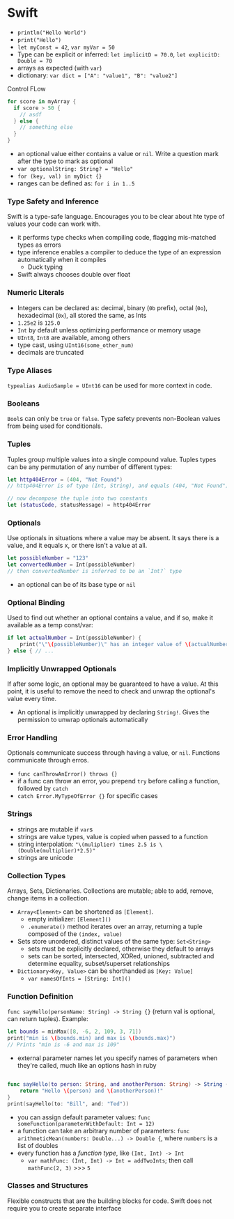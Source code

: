 # Swift
- `println("Hello World")`
- `print("Hello")`
- `let myConst = 42`, `var myVar = 50`
- Type can be explicit or inferred: `let implicitD = 70.0`, `let explicitD: Double = 70`
- arrays as expected (with `var`)
- dictionary: `var dict = ["A": "value1", "B": "value2"]`

Control FLow
```swift
for score in myArray {
  if score > 50 {
    // asdf
  } else {
    // something else
  }
}
```
- an optional value either contains a value or `nil`. Write a question mark after the type to mark as optional
- `var optionalString: String? = "Hello"`
- `for (key, val) in myDict {}`
- ranges can be defined as: `for i in 1..5`

### Type Safety and Inference
Swift is a type-safe language. Encourages you to be clear about hte type of values your code can work with.
- it performs type checks when compiling code, flagging mis-matched types as errors
- type inference enables a compiler to deduce the type of an expression automatically when it compiles
  - Duck typing
- Swift always chooses double over float

### Numeric Literals
- Integers can be declared as: decimal, binary (`0b` prefix), octal (`0o`), hexadecimal (`0x`), all stored the same, as Ints
- `1.25e2` is `125.0`
- `Int` by default unless optimizing performance or memory usage
- `UInt8`, `Int8` are available, among others
- type cast, using `UInt16(some_other_num)`
- decimals are truncated

### Type Aliases
`typealias AudioSample = UInt16` can be used for more context in code.

### Booleans
`Bool`s can only be `true` or `false`. Type safety prevents non-Boolean values from being used for conditionals.

### Tuples
Tuples group multiple values into a single compound value. Tuples types can be any permutation of any number of different types:
```swift
let http404Error = (404, "Not Found")
// http404Error is of type (Int, String), and equals (404, "Not Found")

// now decompose the tuple into two constants
let (statusCode, statusMessage) = http404Error
```

### Optionals
Use optionals in situations where a value may be absent. It says there is a value, and it equals x, or there isn't a value at all. 
```swift
let possibleNumber = "123"
let convertedNumber = Int(possibleNumber) 
// then convertedNumber is inferred to be an `Int?` type
```
- an optional can be of its base type or `nil`

### Optional Binding
Used to find out whether an optional contains a value, and if so, make it available as a temp const/var:
```swift
if let actualNumber = Int(possibleNumber) {
    print("\"\(possibleNumber)\" has an integer value of \(actualNumber)")
} else { // ...
```

### Implicitly Unwrapped Optionals
If after some logic, an optional may be guaranteed to have a value. At this point, it is useful to remove the need to check and unwrap the optional's value every time.
- An optional is implicitly unwrapped by declaring `String!`. Gives the permission to unwrap optionals automatically

### Error Handling
Optionals communicate success through having a value, or `nil`. Functions communicate through erros.
- `func canThrowAnError() throws {}`
- if a func can throw an error, you prepend `try` before calling a function, followed by `catch`
- `catch Error.MyTypeOfError {}` for specific cases

### Strings
- strings are mutable if `var`s
- strings are value types, value is copied when passed to a function
- string interpolation: `"\(muliplier) times 2.5 is \(Double(multiplier)*2.5)"`
- strings are unicode

### Collection Types
Arrays, Sets, Dictionaries. Collections are mutable; able to add, remove, change items in a collection.
- `Array<Element>` can be shortened as `[Element]`. 
  - empty initializer: `[Element]()`
  - `.enumerate()` method iterates over an array, returning a tuple composed of the `(index, value)`
- Sets store unordered, distinct values of the same type: `Set<String>`
  - sets must be explicitly declared, otherwise they default to arrays
  - sets can be sorted, intersected, XORed, unioned, subtracted and determine equality, subset/superset relationships
- `Dictionary<Key, Value>` can be shorthanded as `[Key: Value]`
  - `var namesOfInts = [String: Int]()`

### Function Definition
`func sayHello(personName: String) -> String {}` (return val is optional, can return tuples). Example:
```swift
let bounds = minMax([8, -6, 2, 109, 3, 71])
print("min is \(bounds.min) and max is \(bounds.max)")
// Prints "min is -6 and max is 109"
```
- external parameter names let you specify names of parameters when they're called, much like an options hash in ruby
```swift

func sayHello(to person: String, and anotherPerson: String) -> String {
    return "Hello \(person) and \(anotherPerson)!"
}
print(sayHello(to: "Bill", and: "Ted"))
```
- you can assign default parameter values: `func someFunction(parameterWithDefault: Int = 12)`
- a function can take an arbitrary number of parameters: `func arithmeticMean(numbers: Double...) -> Double {`, where `numbers` is a list of doubles
- every function has a *function type*, like `(Int, Int) -> Int`
  - `var mathFunc: (Int, Int) -> Int = addTwoInts`; then call `mathFunc(2, 3)` >>> `5`
  
### Classes and Structures
Flexible constructs that are the building blocks for code. Swift does not require you to create separate interface
